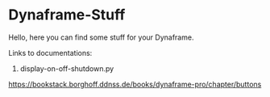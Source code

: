# Dynaframe-Stuff

Hello,
here you can find some stuff for your Dynaframe. 


Links to documentations:
1. display-on-off-shutdown.py
   
https://bookstack.borghoff.ddnss.de/books/dynaframe-pro/chapter/buttons
